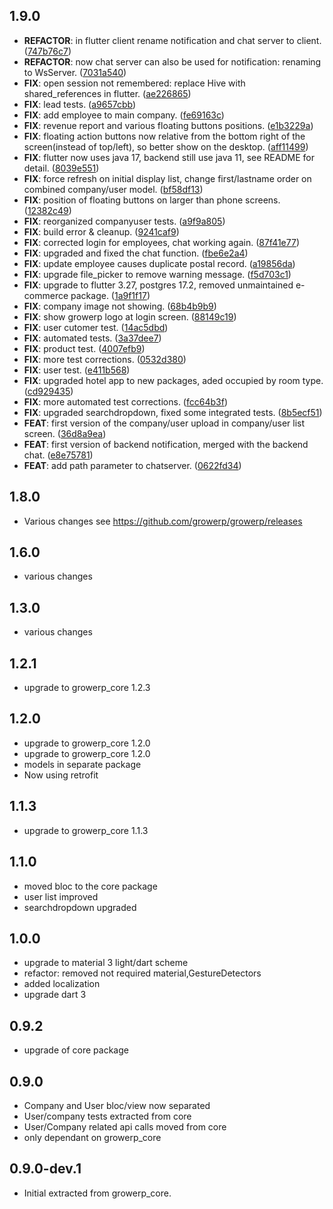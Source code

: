 ## 1.9.0

 - **REFACTOR**: in flutter client rename notification and chat server to client. ([747b76c7](https://github.com/growerp/growerp/commit/747b76c77497fe51f44481f5c2b38a6087c40ad7))
 - **REFACTOR**: now chat server can also be used for notification: renaming to WsServer. ([7031a540](https://github.com/growerp/growerp/commit/7031a540755648763a15b0b0b60607d644195a46))
 - **FIX**: open session not remembered: replace Hive with shared_references in flutter. ([ae226865](https://github.com/growerp/growerp/commit/ae226865ecb2da59f6a45cf8eb0a22c219921710))
 - **FIX**: lead tests. ([a9657cbb](https://github.com/growerp/growerp/commit/a9657cbb8889ac0bf592761c962db70c96311ad6))
 - **FIX**: add employee to main company. ([fe69163c](https://github.com/growerp/growerp/commit/fe69163c761cc077b0d0a57130ab8126a4171649))
 - **FIX**: revenue report and various floating buttons positions. ([e1b3229a](https://github.com/growerp/growerp/commit/e1b3229adfc4346537c2ed36235f9b6bc7f7607c))
 - **FIX**: floating action buttons now relative from the bottom right of the screen(instead of top/left), so better show on the desktop. ([aff11499](https://github.com/growerp/growerp/commit/aff11499cfe4997b4a0daf991aed057e919a64d9))
 - **FIX**: flutter now uses java 17, backend still use java 11, see README for detail. ([8039e551](https://github.com/growerp/growerp/commit/8039e551bf240d012e974f2a1b10e64553218724))
 - **FIX**: force refresh on initial display list, change first/lastname order on combined company/user model. ([bf58df13](https://github.com/growerp/growerp/commit/bf58df13e5bf8e32d8001a9554ab45c9d6080951))
 - **FIX**: position of floating buttons on larger than phone screens. ([12382c49](https://github.com/growerp/growerp/commit/12382c499b1f9c42097e055c63058f2959b165ce))
 - **FIX**: reorganized companyuser tests. ([a9f9a805](https://github.com/growerp/growerp/commit/a9f9a8054027db637a05c7782a8de305f67044a3))
 - **FIX**: build error & cleanup. ([9241caf9](https://github.com/growerp/growerp/commit/9241caf9595474b786451f879fce1929a13c2584))
 - **FIX**: corrected login for employees, chat working again. ([87f41e77](https://github.com/growerp/growerp/commit/87f41e7797ca0a2af5b03305c6b0cc4e004f8598))
 - **FIX**: upgraded and fixed the chat function. ([fbe6e2a4](https://github.com/growerp/growerp/commit/fbe6e2a43b2cbf890714e33cf2cb8aa24b0046c9))
 - **FIX**: update employee causes duplicate postal record. ([a19856da](https://github.com/growerp/growerp/commit/a19856dad7167c849737414f16496b19e8de3dd0))
 - **FIX**: upgrade file_picker to remove warning message. ([f5d703c1](https://github.com/growerp/growerp/commit/f5d703c19b1a4e19f0cbfac6eca32362ab4411a1))
 - **FIX**: upgrade to flutter 3.27, postgres 17.2, removed unmaintained e-commerce package. ([1a9f1f17](https://github.com/growerp/growerp/commit/1a9f1f17928d5e35156ff744338dbb941dfb7222))
 - **FIX**: company image not showing. ([68b4b9b9](https://github.com/growerp/growerp/commit/68b4b9b91ffd09b189ffee239482f67ba5fef084))
 - **FIX**: show growerp logo at login screen. ([88149c19](https://github.com/growerp/growerp/commit/88149c192c108584fae84889cf62cdff576860d4))
 - **FIX**: user cutomer test. ([14ac5dbd](https://github.com/growerp/growerp/commit/14ac5dbdfe0a53157a5a6ebe8eb7a0f750ffbc8f))
 - **FIX**: automated tests. ([3a37dee7](https://github.com/growerp/growerp/commit/3a37dee74327b0fb9f5265f424cecd92fedf7ac4))
 - **FIX**: product test. ([4007efb9](https://github.com/growerp/growerp/commit/4007efb9ef3c618dcf42ef552742b87674d594ef))
 - **FIX**: more test corrections. ([0532d380](https://github.com/growerp/growerp/commit/0532d38024697eeb3d7c127ccf71f08dc26896b1))
 - **FIX**: user test. ([e411b568](https://github.com/growerp/growerp/commit/e411b56820c81d07d7bdb0b9c3a5c1d72fe2117f))
 - **FIX**: upgraded hotel app to new packages, aded occupied by room type. ([cd929435](https://github.com/growerp/growerp/commit/cd929435cc3a02667c1e02408e0b90f055e4baf3))
 - **FIX**: more automated test corrections. ([fcc64b3f](https://github.com/growerp/growerp/commit/fcc64b3f825dbf378684bfa3e7689dfd2e824f53))
 - **FIX**: upgraded searchdropdown, fixed some integrated tests. ([8b5ecf51](https://github.com/growerp/growerp/commit/8b5ecf51c9312a45f9ef6147ac0cf8c941502d19))
 - **FEAT**: first version of the company/user upload in company/user list screen. ([36d8a9ea](https://github.com/growerp/growerp/commit/36d8a9eae858751911af57f955cd66d670633d3d))
 - **FEAT**: first version of backend notification, merged with the backend chat. ([e8e75781](https://github.com/growerp/growerp/commit/e8e7578199b7bcf12d5021e90a9d37b26aa9f8b8))
 - **FEAT**: add path parameter to chatserver. ([0622fd34](https://github.com/growerp/growerp/commit/0622fd34bd35ed9107cd47d2b81d486eacdf6342))

## 1.8.0
* Various changes see https://github.com/growerp/growerp/releases

## 1.6.0
* various changes

## 1.3.0
* various changes

## 1.2.1
* upgrade to growerp_core 1.2.3

## 1.2.0
* upgrade to growerp_core 1.2.0
* upgrade to growerp_core 1.2.0
* models in separate package
* Now using retrofit

## 1.1.3
* upgrade to growerp_core 1.1.3

## 1.1.0
*  moved bloc to the core package
*  user list improved
*  searchdropdown upgraded 

## 1.0.0
* upgrade to material 3 light/dart scheme
* refactor: removed not required material,GestureDetectors
* added localization
* upgrade dart 3

## 0.9.2
* upgrade of core package

## 0.9.0
* Company and User bloc/view now separated
* User/company tests extracted from core
* User/Company related api calls moved from core
* only dependant on growerp_core

## 0.9.0-dev.1
* Initial extracted from growerp_core.
